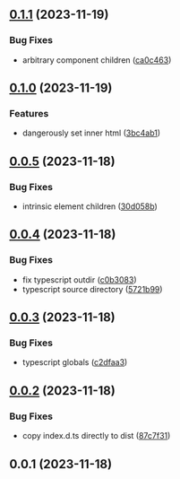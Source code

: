 ## [0.1.1](https://github.com/nsaunders/html/compare/v0.1.0...v0.1.1) (2023-11-19)


### Bug Fixes

* arbitrary component children ([ca0c463](https://github.com/nsaunders/html/commit/ca0c463f786fae74e47a1b227d58f9dfd2caa28f))

## [0.1.0](https://github.com/nsaunders/html/compare/v0.0.5...v0.1.0) (2023-11-19)


### Features

* dangerously set inner html ([3bc4ab1](https://github.com/nsaunders/html/commit/3bc4ab1c7cee9130f635eee74ac3c558ba4619f8))

## [0.0.5](https://github.com/nsaunders/html/compare/v0.0.4...v0.0.5) (2023-11-18)


### Bug Fixes

* intrinsic element children ([30d058b](https://github.com/nsaunders/html/commit/30d058b82b565e80d937f3f144e742e8a4954329))

## [0.0.4](https://github.com/nsaunders/html/compare/v0.0.3...v0.0.4) (2023-11-18)


### Bug Fixes

* fix typescript outdir ([c0b3083](https://github.com/nsaunders/html/commit/c0b30834515e7ce86a97a44201cc1b8b0c2b2a58))
* typescript source directory ([5721b99](https://github.com/nsaunders/html/commit/5721b99e9a9d65aa5a3853c18f3a975f36bb1847))

## [0.0.3](https://github.com/nsaunders/html/compare/v0.0.2...v0.0.3) (2023-11-18)


### Bug Fixes

* typescript globals ([c2dfaa3](https://github.com/nsaunders/html/commit/c2dfaa3e6925abd60f18fd45698bdd95c52a561e))

## [0.0.2](https://github.com/nsaunders/html/compare/v0.0.1...v0.0.2) (2023-11-18)


### Bug Fixes

* copy index.d.ts directly to dist ([87c7f31](https://github.com/nsaunders/html/commit/87c7f31e49d77c454808760a3a94696062d5e084))

## 0.0.1 (2023-11-18)

